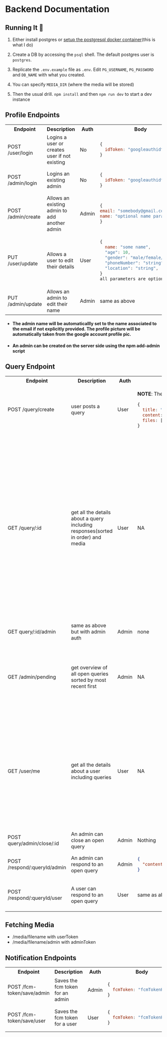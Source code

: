 # Backend Documentation

## Running It 🏃

1. Either install postgres or [setup the postgresql docker container](https://hevodata.com/learn/docker-postgresql/)(this is what I do)

1. Create a DB by accessing the `psql` shell. The default postgres user is `postgres`.

1. Replicate the `.env.example` file as `.env`. Edit `PG_USERNAME`, `PG_PASSWORD` and `DB_NAME` with what you created.

1. You can specify `MEDIA_DIR` (where the media will be stored)

1. Then the usual drill. `npm install` and then `npm run dev` to start a dev instance

## Profile Endpoints

<table>
<tr>
<th>Endpoint</th>
<th>Description</th>
<th>Auth</th>
<th>Body</th>
<th>Response</th>
</tr>
<tr>
<td>POST /user/login</td>
<td>Logins a user or creates user if not existing</td>
<td>No</td>
<td>

```js
{
  idToken: "googleauthidtoken";
}
```

</td>
<td>

```js
{
firstLogin: true,
jwt: "jwthere"
}

```

</td>
</tr>
<tr>
<td>POST /admin/login</td>
<td>Logins an existing admin</td>
<td>No</td>
<td>

```js
{
  idToken: "googleauthidtoken";
}
```

</td>
<td>

```js
{
  jwt: "jwthere";
}
```

</td>
</tr>
<tr>
<td>POST /admin/create</td>
<td>Allows an existing admin to add another admin</td>
<td>Admin</td>
<td>

```js
{
email: "somebody@gmail.com",
name: "optional name parameter"
}
```

</td>
<td>

```js
{
  ok: true;
}
```

</td>
</tr>

<tr>
<td>PUT /user/update</td>
<td>Allows a user to edit their details</td>
<td>User</td>
<td>

```js
{
  name: "some name",
  "age": 10,
  "gender": "male/female/other",
  "phoneNumber": "string",
  "location": "string",
}
all parameters are optional
```

</td>
<td>

```js
{
  ok: true;
}
```

</td>
</tr>
<tr>
<td>PUT /admin/update</td>
<td>Allows an admin to edit their name</td>
<td>Admin</td>
<td>same as above</td>
<td>same as above</td>
</tr>
</table>

- #### The admin name will be automaticallly set to the name associated to the email if not explicitly provided. The profile picture will be automatically taken from the google account profile pic.
- #### An admin can be created on the server side using the npm add-admin script

## Query Endpoint

<table>
<tr>
<th>Endpoint</th>
<th>Description</th>
<th>Auth</th>
<th>Body</th>
<th>Response</th>
</tr>
<tr>
<td>POST /query/create</td>
<td>user posts a query</td>
<td>User</td>
<td>

**NOTE**: The body here is `form/multipart`, not json.

```js
{
  title: "string <= 50chars", //~10 words
  content: "string <= 1250 characters", //~ 250 words
  files: [all the files that need to be uploaded(max 4 files of 50 mb each)]
}
```

</td>
<td>ok:true</td>
</tr>
<tr>
<td>GET /query/:id</td>
<td>get all the details about a query including responses(sorted in order) and media</td>
<td>User</td>
<td>NA</td>
<td>

```json
{
  "id": 3,
  "title": "Bruhtacular the second",
  "content": "i like mayo",
  "closed": false,
  "timestamp": "2022-12-12T08:30:57.834Z",
  "user": {
    "name": "Doubtful Baby",
    "avatar": "https://lh3.googleusercontent.com/a/AEdFTp41ujok5WxbmKFWDZOWpmbb9xcXcL_4ixUD8pbfnQ=s96-c"
  },
  "media": [
    {
      "url": "/media/1670490412464.png",
      "mimetype": "image/png file"
    }
  ],
  "responses": [
    {
      "content": "have you tried turning it on and off?",
      "timestamp": "2022-12-12T08:30:57.834Z",
      "admin": {
        "name": "Cliford Joshy",
        "avatar": "https://lh3.googleusercontent.com/a/AEdFTp41ujok5WxbmKFWDZOWpmbb9xcXcL_4ixUD8pbfnQ=s96-c"
      }
    },
    {
      "content": "i did try that",
      "timestamp": "2022-12-12T08:30:57.834Z"
    }
  ]
}
```

**the admin responses will have the admin field**

</td>
</tr>
<tr>
<td>GET query/:id/admin</td>
<td>same as above but with admin auth</td>
<td>Admin</td>
<td>none</td>
<td>same as above</td>
</tr>
<tr>
<td>GET /admin/pending</td>
<td>get overview of all open queries sorted by most recent first</td>
<td>Admin</td>
<td>NA</td>
<td>

```json
[
  {
    "id": 5,
    "title": "Bruhtacular the second",
    "timestamp": "2022-12-12T08:30:57.834Z",
    "user": {
      "name": "Cliford Joshy",
      "avatar": "https://lh3.googleusercontent.com/a/AEdFTp41ujok5WxbmKFWDZOWpmbb9xcXcL_4ixUD8pbfnQ=s96-c"
    }
  }
]
```

</td>
</tr>
<tr>
<td>GET /user/me</td>
<td>get all the details about a user including queries</td>
<td>User</td>
<td>NA</td>
<td>

```json
{
  "id": "109761649576168914913",
  "name": "Cliford Joshy",
  "email": "clifordjo@gmail.com",
  "profilePicture": "https://lh3.googleusercontent.com/a/AEdFTp41ujok5WxbmKFWDZOWpmbb9xcXcL_4ixUD8pbfnQ=s96-c",
  "age": null,
  "gender": null,
  "phoneNumber": null,
  "location": null,
  "queries": [
    {
      "id": 1,
      "title": "Test Query",
      "content": "lorem ipsum dolor set amet",
      "closed": false,
      "timestamp": "2022-12-12T08:30:57.834Z",
      "responseCount": 0
    }
  ]
}
```

</td>
</tr>
<tr>
<td>POST query/admin/close/:id</td>
<td>An admin can close an open query</td>
<td>Admin</td>
<td>Nothing</td>
<td>ok:true</td>
</tr>

<tr>
<td>POST /respond/:queryId/admin</td>
<td>An admin can respond to an open query</td>
<td>Admin</td>
<td>

```json
{
  "content": "do you even?"
}
```

</td>
<td>ok:true</td>
</tr>

<tr>
<td>POST /respond/:queryId/user</td>
<td>A user can respond to an open query</td>
<td>User</td>
<td>same as above</td>
<td>

```js
{
  ok: false/true,
  warning: "warning message if ok is false (when notifying the user fails)"
}
```

</td>
</tr>
</table>

## Fetching Media

- /media/filename with userToken
- /media/filename/admin with adminToken

## Notification Endpoints

<table>
<tr>
<th>Endpoint</th>
<th>Description</th>
<th>Auth</th>
<th>Body</th>
<th>Response</th>
</tr>
<tr>
<td>POST /fcm-token/save/admin</td>
<td>Saves the fcm token for an admin</td>
<td>Admin</td>
<td>

```js
{
  fcmToken: "fcmTokenHere";
}
```

</td>
<td>ok: true</td>
</tr>
<tr>
<td>POST /fcm-token/save/user</td>
<td>Saves the fcm token for a user</td>
<td>User</td>
<td>

```js
{
  fcmToken: "fcmTokenHere";
}
```

</td>
<td>ok: true</td>
</tr>
